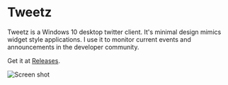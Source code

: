 # Tweetz

Tweetz is a Windows 10 desktop twitter client. It's minimal design mimics widget style applications. I use it to monitor current events and announcements in the developer community.

Get it at [Releases](https://github.com/mike-ward/tweetz/releases).

![Screen shot](https://i.imgur.com/yCmnjAp.png)

